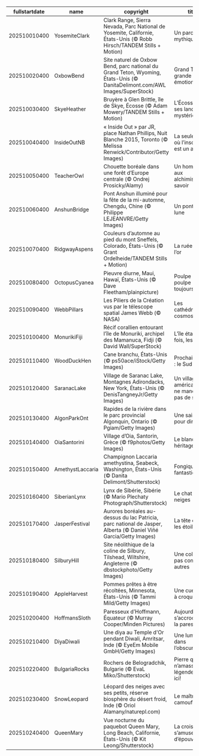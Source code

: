 |fullstartdate|name|copyright|title|image|
|--|--|--|--|--|
202510010400|YosemiteClark|Clark Range, Sierra Nevada, Parc National de Yosemite, Californie, États-Unis (© Robb Hirsch/TANDEM Stills + Motion)|Un parc Yosé-mythique!|![](/fr-CA/2025/10/202510010400YosemiteClark.jpg)|
202510020400|OxbowBend|Site naturel de Oxbow Bend, parc national du Grand Teton, Wyoming, États-Unis (© DanitaDelimont.com/AWL Images/SuperStock)|Grand Teton, grande émotion|![](/fr-CA/2025/10/202510020400OxbowBend.jpg)|
202510030400|SkyeHeather|Bruyère à Glen Brittle, île de Skye, Écosse (© Adam Mowery/TANDEM Stills + Motion)|L’Écosse et ses landes mystérieuses…|![](/fr-CA/2025/10/202510030400SkyeHeather.jpg)|
202510040400|InsideOutNB|« Inside Out » par JR, place Nathan Phillips, Nuit Blanche 2015, Toronto (© Melissa Renwick/Contributor/Getty Images)|La seule nuit où l’insomnie est un art|![](/fr-CA/2025/10/202510040400InsideOutNB.jpg)|
202510050400|TeacherOwl|Chouette boréale dans une forêt d’Europe centrale (© Ondrej Prosicky/Alamy)|Un hommage aux alchimistes du savoir|![](/fr-CA/2025/10/202510050400TeacherOwl.jpg)|
202510060400|AnshunBridge|Pont Anshun illuminé pour la fête de la mi-automne, Chengdu, Chine (© Philippe LEJEANVRE/Getty Images)|Un pont vers la lune|![](/fr-CA/2025/10/202510060400AnshunBridge.jpg)|
202510070400|RidgwayAspens|Couleurs d’automne au pied du mont Sneffels, Colorado, États-Unis (© Grant Ordelheide/TANDEM Stills + Motion)|La ruée vers l’or|![](/fr-CA/2025/10/202510070400RidgwayAspens.jpg)|
202510080400|OctopusCyanea|Pieuvre diurne, Maui, Hawaï, États-Unis (© Dave Fleetham/plainpicture)|Poulpe un jour, poulpe toujours!|![](/fr-CA/2025/10/202510080400OctopusCyanea.jpg)|
202510090400|WebbPillars|Les Piliers de la Création vus par le télescope spatial James Webb (© NASA)|Les cathédrales du cosmos|![](/fr-CA/2025/10/202510090400WebbPillars.jpg)|
202510100400|MonurikiFiji|Récif corallien entourant l’île de Monuriki, archipel des Mamanuca, Fidji (© David Wall/SuperStock)|L’île était une fois, les Fidji|![](/fr-CA/2025/10/202510100400MonurikiFiji.jpg)|
202510110400|WoodDuckHen|Cane branchu, États-Unis (© ps50ace/iStock/Getty Images)|Prochain arrêt : le Sud !|![](/fr-CA/2025/10/202510110400WoodDuckHen.jpg)|
202510120400|SaranacLake|Village de Saranac Lake, Montagnes Adirondacks, New York, États-Unis (© DenisTangneyJr/Getty Images)|Un village américain qui ne manque pas de souffle|![](/fr-CA/2025/10/202510120400SaranacLake.jpg)|
202510130400|AlgonParkOnt|Rapides de la rivière dans le parc provincial Algonquin, Ontario (© Pgiam/Getty Images)|Une saison pour dire merci|![](/fr-CA/2025/10/202510130400AlgonParkOnt.jpg)|
202510140400|OiaSantorini|Village d’Oia, Santorin, Grèce (© f9photos/Getty Images)|Le blanc en héritage|![](/fr-CA/2025/10/202510140400OiaSantorini.jpg)|
202510150400|AmethystLaccaria|Champignon Laccaria amethystina, Seabeck, Washington, États-Unis (© Danita Delimont/Shutterstock)|Fongique mais fantastique!|![](/fr-CA/2025/10/202510150400AmethystLaccaria.jpg)|
202510160400|SiberianLynx|Lynx de Sibérie, Sibérie (© Mario Plechaty Photograph/Shutterstock)|Le chat des neiges|![](/fr-CA/2025/10/202510160400SiberianLynx.jpg)|
202510170400|JasperFestival|Aurores boréales au-dessus du lac Patricia, parc national de Jasper, Alberta (© Daniel Viñé Garcia/Getty Images)|La tête dans les étoiles|![](/fr-CA/2025/10/202510170400JasperFestival.jpg)|
202510180400|SilburyHill|Site néolithique de la coline de Silbury, Tilshead, Wiltshire, Angleterre (© dbstockphoto/Getty Images)|Une colline pas comme les autres|![](/fr-CA/2025/10/202510180400SilburyHill.jpg)|
202510190400|AppleHarvest|Pommes prêtes à être récoltées, Minnesota, États-Unis (© Tammi Mild/Getty Images)|Une cueillette à croquer!|![](/fr-CA/2025/10/202510190400AppleHarvest.jpg)|
202510200400|HoffmansSloth|Paresseux d’Hoffmann, Équateur (© Murray Cooper/Minden Pictures)|Aujourd’hui, on s’accroche… à la paresse!|![](/fr-CA/2025/10/202510200400HoffmansSloth.jpg)|
202510210400|DiyaDiwali|Une diya au Temple d'Or pendant Diwali, Amritsar, Inde (© EyeEm Mobile GmbH/Getty Images)|Une lumière dans l’obscurité|![](/fr-CA/2025/10/202510210400DiyaDiwali.jpg)|
202510220400|BulgariaRocks|Rochers de Belogradchik, Bulgarie (© EvaL Miko/Shutterstock)|Pierre qui roule n’amasse pas légende… sauf ici!|![](/fr-CA/2025/10/202510220400BulgariaRocks.jpg)|
202510230400|SnowLeopard|Léopard des neiges avec ses petits, réserve biosphère du désert froid, Inde (© Oriol Alamany/naturepl.com)|Le maître du camouflage|![](/fr-CA/2025/10/202510230400SnowLeopard.jpg)|
202510240400|QueenMary|Vue nocturne du paquebot Queen Mary, Long Beach, Californie, États-Unis (© Kit Leong/Shutterstock)|La croisière s’amuse d’épouvante!|![](/fr-CA/2025/10/202510240400QueenMary.jpg)|
